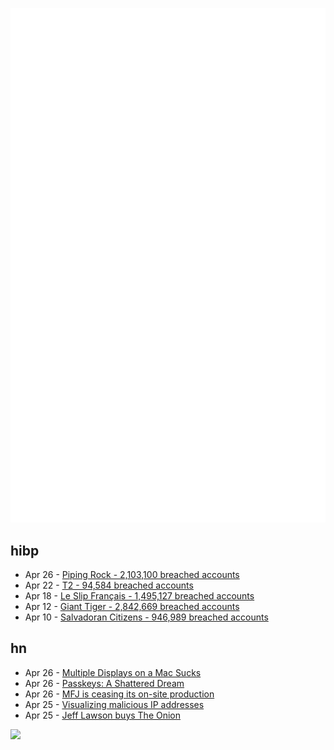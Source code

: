 ![Metrics](https://raw.githubusercontent.com/phixion/phixion/master/metrics.svg)

## hibp

<!--
for https://github.com/phixion/phixion/blob/main/.github/workflows/feeds.yml
-->
<!--START_SECTION:haveibeenpwnd-->
- Apr 26 - [Piping Rock - 2,103,100 breached accounts](https://haveibeenpwned.com/PwnedWebsites#PipingRock)
- Apr 22 - [T2 - 94,584 breached accounts](https://haveibeenpwned.com/PwnedWebsites#T2)
- Apr 18 - [Le Slip Français - 1,495,127 breached accounts](https://haveibeenpwned.com/PwnedWebsites#LeSlipFrancais)
- Apr 12 - [Giant Tiger - 2,842,669 breached accounts](https://haveibeenpwned.com/PwnedWebsites#GiantTiger)
- Apr 10 - [Salvadoran Citizens - 946,989 breached accounts](https://haveibeenpwned.com/PwnedWebsites#SalvadoranCitizens)
<!--END_SECTION:haveibeenpwnd-->

## hn

<!--
for https://github.com/phixion/phixion/blob/main/.github/workflows/feeds.yml
-->
<!--START_SECTION:hn-->
- Apr 26 - [Multiple Displays on a Mac Sucks](https://wadetregaskis.com/multiple-displays-on-a-mac-sucks/)
- Apr 26 - [Passkeys: A Shattered Dream](https://fy.blackhats.net.au/blog/2024-04-26-passkeys-a-shattered-dream/)
- Apr 26 - [MFJ is ceasing its on-site production](https://mailchi.mp/62e24f2ccc99/a-heavy-sad-heart)
- Apr 25 - [Visualizing malicious IP addresses](https://romeov.github.io/malicious_ip_addresses/malicious_ip_analysis.html)
- Apr 25 - [Jeff Lawson buys The Onion](https://www.nytimes.com/2024/04/25/business/media/the-onion-sold.html)
<!--END_SECTION:hn-->

<!--
for https://yhype.me
-->
![](https://hit.yhype.me/github/profile?user_id=13013670)
